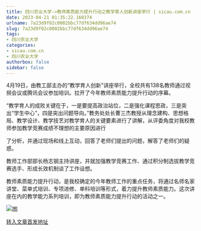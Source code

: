 ```yaml
---
title: 四川农业大学->教师素质能力提升行动之教学育人创新讲座举行 | sicau.com.cn
date: 2023-04-21 01:35:22.160374
urlname: 7a23d9f02c0002bbc77df634dd96ae74
slug: 7a23d9f02c0002bbc77df634dd96ae74
tags: 
- 四川农业大学
categories:
- sicau.com.cn
- 四川农业大学
authorbox: false
sidebar: false
---
```

4月19日，由教工部主办的“教学育人创新”讲座举行，全校共有138名教师通过视频会议或腾讯会议参加培训。拉开了今年教师素质能力提升行动的序幕。

“教学育人的成败关键在于，一是要提高政治站位，二是强化课程思政，三是突出“学生中心”，四是突出问题导向。”教务处处长曹三杰教授从理念建构、思想格局、教学设计、教学技艺对教学育人的关键要素进行了讲解，从评委角度对我校教师参加教学竞赛成绩不理想的主要原因进行
<!--more-->
了分析，并通过现场和线上互动，回答了老师们提出的问题，解答了老师们的疑惑。

教师工作部部长杨志钢主持讲座，并就加强教学竞赛工作、通过积分制选拔教学竞赛选手、形成长效机制谈了工作设想。

教师素质能力提升行动，是我校确定的今年教师工作的重点任务，将通过名师名家讲堂、菜单式培训、专项进修、单科培训等形式，着力提升教师素质能力。这次讲座在内的教学能力系列培训，即为教师素质能力提升行动的活动之一。

![图](https://news.sicau.edu.cn/__local/0/FA/1C/D534F9BA416AC0A82BC150EB761_05304829_E1FC4.png)

[转入文章首发地址](https://news.sicau.edu.cn/info/1078/71881.htm)